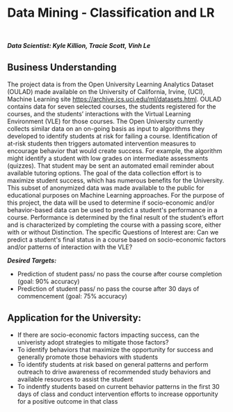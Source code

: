 # Data Mining - Classification and LR
<br>

___Data Scientist: Kyle Killion, Tracie Scott, Vinh Le___

## Business Understanding

The project data is from the Open University Learning Analytics Dataset (OULAD) made available on the University of California, Irvine, (UCI), Machine Learning site https://archive.ics.uci.edu/ml/datasets.html. OULAD contains data for seven selected courses, the students registered for the courses, and the students’ interactions with the Virtual Learning Environment (VLE) for those courses.
The Open University currently collects similar data on an on-going basis as input to algorithms they developed to identify students at risk for failing a course. Identification of at-risk students then triggers automated intervention measures to encourage behavior that would create success. For example, the algorithm might identify a student with low grades on intermediate assessments (quizzes). That student may be sent an automated email reminder about available tutoring options. The goal of the data collection effort is to maximize student success, which has numerous benefits for the University.
This subset of anonymized data was made available to the public for educational purposes on Machine Learning approaches.
For the purpose of this project, the data will be used to determine if socio-economic and/or behavior-based data can be used to predict a student's performance in a course. Performance is determined by the final result of the student’s effort and is characterized by completing the course with a passing score, either with or without Distinction.
The specific Questions of Interest are:
Can we predict a student's final status in a course based on socio-economic factors and/or patterns of interaction with the VLE? 

___Desired Targets:___
* Prediction of student pass/ no pass the course after course completion (goal: 90% accuracy)
* Prediction of student pass/ no pass the course after 30 days of commencement (goal: 75% accuracy)


## Application for the University:
* If there are socio-economic factors impacting success, can the univeristy adopt strategies to mitigate those factors?
* To identify behaviors that maximize the opportunity for success and generally promote those behaviors with students
* To identify students at risk based on general patterns and perform outreach to drive awareness of recommended study behaviors and available resources to assist the student
* To indentfy students based on current behavior patterns in the first 30 days of class and conduct intervention efforts to increase opportunity for a positive outcome in that class
